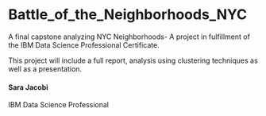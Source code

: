 # Battle_of_the_Neighborhoods_NYC
A final capstone analyzing NYC  Neighborhoods- A project in fulfillment of the IBM Data Science Professional Certificate.

This project will include a full report, analysis using clustering techniques as well as a presentation.

#### Sara Jacobi
IBM Data Science Professional
